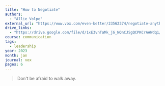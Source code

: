 ```yaml
---
title: "How to Negotiate"
authors:
  - "Allie Volpe"
external_url: "https://www.vox.com/even-better/23562374/negotiate-anything-prepare-questions"
drive_links:
  - "https://drive.google.com/file/d/1xE3vnTaMk_j6_NQnCJSgQCPKCrAAWdq1/view?usp=drivesdk"
course: communication
tags:
  - leadership
year: 2023
month: jan
journal: vox
pages: 6
---
```


> Don't be afraid to walk away.
